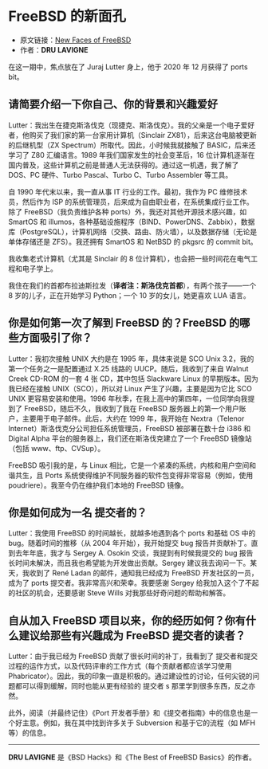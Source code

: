 # FreeBSD 的新面孔

- 原文链接：[New Faces of FreeBSD](https://freebsdfoundation.org/wp-content/uploads/2021/03/New-Faces.pdf)
- 作者：**DRU LAVIGNE**

在这一期中，焦点放在了 Juraj Lutter 身上，他于 2020 年 12 月获得了 ports bit。

## 请简要介绍一下你自己、你的背景和兴趣爱好

Lutter：我出生在捷克斯洛伐克（现捷克、斯洛伐克）。我的父亲是一个电子爱好者，他购买了我们家的第一台家用计算机（Sinclair ZX81），后来这台电脑被更新的后继机型（ZX Spectrum）所取代。因此，小时候我就接触了 BASIC，后来还学习了 Z80 汇编语言。1989 年我们国家发生的社会变革后，16 位计算机逐渐在国内普及，这些计算机之前是普通人无法获得的。通过这一机遇，我了解了 DOS、PC 硬件、Turbo Pascal、Turbo C、Turbo Assembler 等工具。

自 1990 年代末以来，我一直从事 IT 行业的工作。最初，我作为 PC 维修技术员，然后作为 ISP 的系统管理员，后来成为自由职业者，在系统集成行业工作。除了 FreeBSD（我负责维护各种 ports）外，我还对其他开源技术感兴趣，如 SmartOS 和 illumos，各种基础设施程序（BIND、PowerDNS、Zabbix），数据库（PostgreSQL），计算机网络（交换、路由、防火墙），以及数据存储（无论是单体存储还是 ZFS）。我还拥有 SmartOS 和 NetBSD 的 pkgsrc 的 commit bit。

我收集老式计算机（尤其是 Sinclair 的 8 位计算机），也会把一些时间花在电气工程和电子学上。

我住在我们的首都布拉迪斯拉发（**译者注：斯洛伐克首都**），有两个孩子——一个 8 岁的儿子，正在开始学习 Python；一个 10 岁的女儿，她更喜欢 LUA 语言。

## 你是如何第一次了解到 FreeBSD 的？FreeBSD 的哪些方面吸引了你？

Lutter：我初次接触 UNIX 大约是在 1995 年，具体来说是 SCO Unix 3.2，我的第一个任务之一是配置通过 X.25 线路的 UUCP。随后，我收到了来自 Walnut Creek CD-ROM 的一套 4 张 CD，其中包括 Slackware Linux 的早期版本。因为我已经在接触 UNIX（SCO），所以对 Linux 产生了兴趣，主要是因为它比 SCO UNIX 更容易安装和使用。1996 年秋季，在我上高中的第四年，一位同学向我提到了 FreeBSD，随后不久，我收到了我在 FreeBSD 服务器上的第一个用户账户，主要用于电子邮件。此后，大约在 1999 年，我开始在 Nextra（Telenor Internet）斯洛伐克分公司担任系统管理员，FreeBSD 被部署在数十台 i386 和 Digital Alpha 平台的服务器上，我们还在斯洛伐克建立了一个 FreeBSD 镜像站（包括 www、ftp、CVSup）。

FreeBSD 吸引我的是，与 Linux 相比，它是一个紧凑的系统，内核和用户空间和谐共生，且 Ports 系统使得维护不同服务器的软件包变得非常容易（例如，使用 poudriere）。我至今仍在维护我们本地的 FreeBSD 镜像。

## 你是如何成为一名 提交者的？

Lutter：我使用 FreeBSD 的时间越长，就越多地遇到各个 ports 和基础 OS 中的 bug。随着时间的推移（从 2004 年开始），我开始提交 bug 报告并贡献补丁。直到去年年底，我才与 Sergey A. Osokin 交谈，我提到有时候我提交的 bug 报告长时间未解决，而且我也希望能为开发做出贡献。Sergey 建议我去询问一下。某天，我收到了 René Ladan 的邮件，通知我已经成为 FreeBSD 开发社区的一员，成为了 ports 提交者。我非常高兴和荣幸。我要感谢 Sergey 给我加入这个了不起的社区的机会，还要感谢 Steve Wills 对我那些好奇问题的帮助和解答。

## 自从加入 FreeBSD 项目以来，你的经历如何？你有什么建议给那些有兴趣成为 FreeBSD 提交者的读者？

Lutter：由于我已经为 FreeBSD 贡献了很长时间的补丁，我看到了 提交者和提交过程的运作方式，以及代码评审的工作方式（每个贡献者都应该学习使用 Phabricator）。因此，我的印象一直是积极的。通过建设性的讨论，任何尖锐的问题都可以得到缓解，同时也能从更有经验的 提交者 s 那里学到很多东西，反之亦然。

此外，阅读（并最终记住）《Port 开发者手册》和《提交者指南》中的信息也是一个好主意。例如，我在其中找到许多关于 Subversion 和基于它的流程（如 MFH 等）的信息。

---

**DRU LAVIGNE** 是《BSD Hacks》和《The Best of FreeBSD Basics》的作者。
